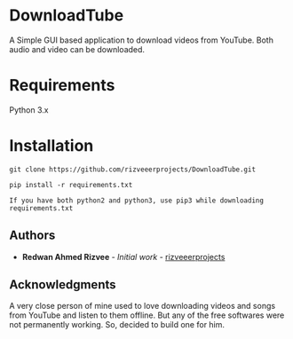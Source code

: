# DownloadTube
A Simple GUI based application to download videos from YouTube. Both audio and video can be downloaded. 

# Requirements 
Python 3.x 

# Installation 
```
git clone https://github.com/rizveeerprojects/DownloadTube.git
```
```
pip install -r requirements.txt
```
```
If you have both python2 and python3, use pip3 while downloading requirements.txt
```


## Authors

* **Redwan Ahmed Rizvee** - *Initial work* - [rizveeerprojects](https://github.com/rizveeerprojects)

## Acknowledgments

A very close person of mine used to love downloading videos and songs from YouTube and listen to them offline. But any of the free softwares were not permanently working. So, decided to build one for him. 


